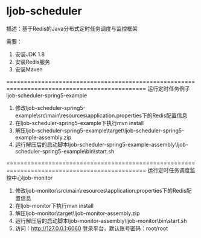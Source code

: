 # ljob-scheduler
描述：基于Redis的Java分布式定时任务调度与监控框架

需要：
1. 安装JDK 1.8
2. 安装Redis服务
3. 安装Maven

==============================================================================================
运行定时任务例子ljob-scheduler-spring5-example

1. 修改ljob-scheduler-spring5-example\src\main\resources\application.properties下的Redis配置信息
2. 在ljob-scheduler-spring5-example下执行mvn install
3. 解压ljob-scheduler-spring5-example\target\ljob-scheduler-spring5-example-assembly.zip
4. 运行解压后的启动脚本ljob-scheduler-spring5-example-assembly\ljob-scheduler-spring5-example\bin\start.sh

==============================================================================================
运行定时任务调度监控中心ljob-monitor

1. 修改ljob-monitor\src\main\resources\application.properties下的Redis配置信息
2. 在ljob-monitor下执行mvn install
3. 解压ljob-monitor\target\ljob-monitor-assembly.zip
4. 运行解压后的启动脚本ljob-monitor-assembly\ljob-monitor\bin\start.sh
5. 访问：http://127.0.0.1:6060 登录平台，默认账号密码：root/root
